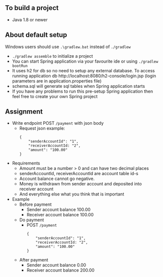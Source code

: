 ## To build a project
* Java 1.8 or newer

## About default setup
Windows users should use `.\gradlew.bat` instead of `./gradlew`
* `./gradlew assemble` to initialize a project
* You can start Spring application via your favourite ide or using `./gradlew bootRun`
* It uses h2 for db so no need to setup any external database. To access running application db http://localhost:8080/h2-console/login.jsp (login parameters are in application.properties file)
* schema.sql will generate sql tables when Spring application starts
* If you have any problems to run this pre-setup Spring application then feel free to create your own Spring project

## Assignment
* Write endpoint POST `/payment` with json body 
    * Request json example:
        ```
        {
            "senderAccountId": "1",
            "receiverAccountId: "2",
            "amount": "100.00"
        }
      ```
* Requirements
    * Amount must be a number > 0 and can have two decimal places
	* senderAccountId, receiverAccountId are account table id-s 
    * Account balance cannot go negative.
	* Money is withdrawn from sender account and deposited into receiver account 
    * And everything else what you think that is important
* Example
	* Before payment
		* Sender account balance 100.00
		* Receiver account balance 100.00
	* Do payment
		*  POST `/payment`
			```
			{
				"senderAccountId": "1",
				"receiverAccountId: "2",
				"amount": "100.00"
			}
			```
	* After payment
		* Sender account balance 0.00
		* Receiver account balance 200.00
    
